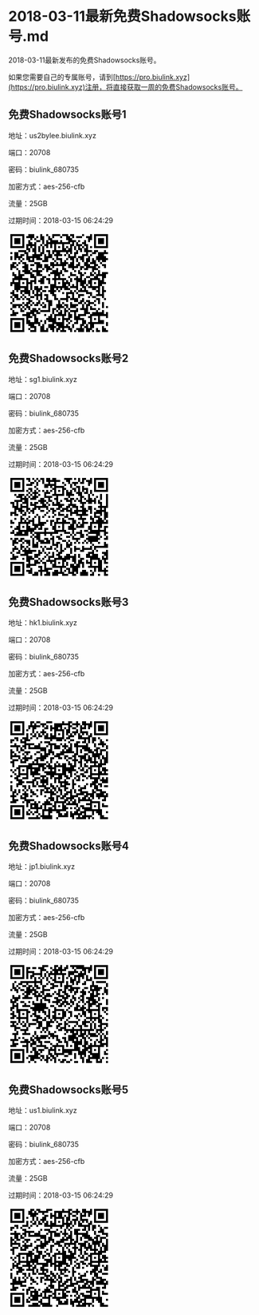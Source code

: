 # 2018-03-11最新免费Shadowsocks账号.md

2018-03-11最新发布的免费Shadowsocks账号。

如果您需要自己的专属账号，请到[https://pro.biulink.xyz](https://pro.biulink.xyz)注册，将直接获取一周的免费Shadowsocks账号。

## 免费Shadowsocks账号1

地址：us2bylee.biulink.xyz

端口：20708

密码：biulink_680735

加密方式：aes-256-cfb

流量：25GB

过期时间：2018-03-15 06:24:29

![二维码](qrcode/118c1466-b0ca-45ea-a9df-7e12ffede307.png)

## 免费Shadowsocks账号2

地址：sg1.biulink.xyz

端口：20708

密码：biulink_680735

加密方式：aes-256-cfb

流量：25GB

过期时间：2018-03-15 06:24:29

![二维码](qrcode/8d2fd460-0a59-4ba2-93bb-e8a10ed5bb57.png)

## 免费Shadowsocks账号3

地址：hk1.biulink.xyz

端口：20708

密码：biulink_680735

加密方式：aes-256-cfb

流量：25GB

过期时间：2018-03-15 06:24:29

![二维码](qrcode/c2f80046-dcdf-461e-889d-0816bd8ee57b.png)

## 免费Shadowsocks账号4

地址：jp1.biulink.xyz

端口：20708

密码：biulink_680735

加密方式：aes-256-cfb

流量：25GB

过期时间：2018-03-15 06:24:29

![二维码](qrcode/aa7700e5-2f73-427f-a65f-4ed5ef491513.png)

## 免费Shadowsocks账号5

地址：us1.biulink.xyz

端口：20708

密码：biulink_680735

加密方式：aes-256-cfb

流量：25GB

过期时间：2018-03-15 06:24:29

![二维码](qrcode/0b2e992c-d749-4675-a114-274d88853425.png)

